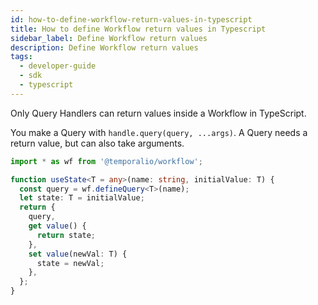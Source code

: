 ```yaml
---
id: how-to-define-workflow-return-values-in-typescript
title: How to define Workflow return values in Typescript
sidebar_label: Define Workflow return values
description: Define Workflow return values
tags:
  - developer-guide
  - sdk
  - typescript
---
```


Only Query Handlers can return values inside a Workflow in TypeScript.

You make a Query with `handle.query(query, ...args)`. A Query needs a return value, but can also take arguments.

```typescript
import * as wf from '@temporalio/workflow';

function useState<T = any>(name: string, initialValue: T) {
  const query = wf.defineQuery<T>(name);
  let state: T = initialValue;
  return {
    query,
    get value() {
      return state;
    },
    set value(newVal: T) {
      state = newVal;
    },
  };
}
```
